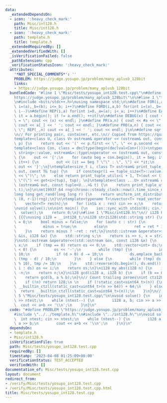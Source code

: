```yaml
---
data:
  _extendedDependsOn:
  - icon: ':heavy_check_mark:'
    path: Misc/int128.h
    title: Misc/int128.h
  - icon: ':heavy_check_mark:'
    path: template.h
    title: template.h
  _extendedRequiredBy: []
  _extendedVerifiedWith: []
  _isVerificationFailed: false
  _pathExtension: cpp
  _verificationStatusIcon: ':heavy_check_mark:'
  attributes:
    '*NOT_SPECIAL_COMMENTS*': ''
    PROBLEM: https://judge.yosupo.jp/problem/many_aplusb_128bit
    links:
    - https://judge.yosupo.jp/problem/many_aplusb_128bit
  bundledCode: "#line 1 \"Misc/tests/yosupo_int128.test.cpp\"\n#define PROBLEM \"\
    https://judge.yosupo.jp/problem/many_aplusb_128bit\"\n\n#line 1 \"template.h\"\
    \n#include <bits/stdc++.h>\nusing namespace std;\n\n#define FOR(i,a,b) for(int\
    \ i=(a),_b=(b); i<=_b; i++)\n#define FORD(i,a,b) for(int i=(a),_b=(b); i>=_b;\
    \ i--)\n#define REP(i,a) for(int i=0,_a=(a); i<_a; i++)\n#define EACH(it,a) for(__typeof(a.begin())\
    \ it = a.begin(); it != a.end(); ++it)\n\n#define DEBUG(x) { cout << #x << \"\
    \ = \"; cout << (x) << endl; }\n#define PR(a,n) { cout << #a << \" = \"; FOR(_,1,n)\
    \ cout << a[_] << ' '; cout << endl; }\n#define PR0(a,n) { cout << #a << \" =\
    \ \"; REP(_,n) cout << a[_] << ' '; cout << endl; }\n\n#define sqr(x) ((x) * (x))\n\
    \n// For printing pair, container, etc.\n// Copied from https://quangloc99.github.io/2021/07/30/my-CP-debugging-template.html\n\
    template<class U, class V> ostream& operator << (ostream& out, const pair<U, V>&\
    \ p) {\n    return out << '(' << p.first << \", \" << p.second << ')';\n}\n\n\
    template<class Con, class = decltype(begin(declval<Con>()))>\ntypename enable_if<!is_same<Con,\
    \ string>::value, ostream&>::type\noperator << (ostream& out, const Con& con)\
    \ {\n    out << '{';\n    for (auto beg = con.begin(), it = beg; it != con.end();\
    \ it++) {\n        out << (it == beg ? \"\" : \", \") << *it;\n    }\n    return\
    \ out << '}';\n}\ntemplate<size_t i, class T> ostream& print_tuple_utils(ostream&\
    \ out, const T& tup) {\n    if constexpr(i == tuple_size<T>::value) return out\
    \ << \")\"; \n    else return print_tuple_utils<i + 1, T>(out << (i ? \", \" :\
    \ \"(\") << get<i>(tup), tup); \n}\ntemplate<class ...U> ostream& operator <<\
    \ (ostream& out, const tuple<U...>& t) {\n    return print_tuple_utils<0, tuple<U...>>(out,\
    \ t);\n}\n\nmt19937_64 rng(chrono::steady_clock::now().time_since_epoch().count());\n\
    long long get_rand(long long r) {\n    return uniform_int_distribution<long long>\
    \ (0, r-1)(rng);\n}\n\ntemplate<typename T>\nvector<T> read_vector(int n) {\n\
    \    vector<T> res(n);\n    for (int& x : res) cin >> x;\n    return res;\n}\n\
    \nvoid solve();\n\nint main() {\n    ios::sync_with_stdio(0); cin.tie(0);\n  \
    \  solve();\n    return 0;\n}\n#line 1 \"Misc/int128.h\"\n// i128 helper functions\
    \ {{{\nusing i128 = __int128_t;\ni128 str2i128(std::string str) {\n    i128 ret\
    \ = 0;\n    bool minus = false;\n    for (auto c : str) {\n        if (c == '-')\n\
    \            minus = true;\n        else\n            ret = ret * 10 + c - '0';\n\
    \    }\n    return minus ? -ret : ret;\n}\nstd::istream &operator>>(std::istream\
    \ &is, i128 &x) {\n    std::string s;\n    return is >> s, x = str2i128(s), is;\n\
    }\nstd::ostream &operator<<(std::ostream &os, const i128 &x) {\n    i128 tmp =\
    \ x;\n    if (tmp == 0) return os << 0;\n    std::vector<int> ds;\n    if (tmp\
    \ < 0) {\n        os << '-';\n        while (tmp) {\n            int d = tmp %\
    \ 10;\n            if (d > 0) d -= 10;\n            ds.emplace_back(-d), tmp =\
    \ (tmp - d) / 10;\n        }\n    } else {\n        while (tmp) ds.emplace_back(tmp\
    \ % 10), tmp /= 10;\n    }\n    std::reverse(ds.begin(), ds.end());\n    for (auto\
    \ i : ds) os << i;\n    return os;\n}\ni128 my_abs(i128 n) {\n    if (n < 0) return\
    \ -n;\n    return n;\n}\ni128 gcd(i128 a, i128 b) {\n    if (b == 0) return a;\n\
    \    return gcd(b, a % b);\n}\n// Count trailing zeroes\nint ctz128(i128 n) {\n\
    \    if (!n) return 128;\n \n    if (!static_cast<uint64_t>(n)) {\n        return\
    \ __builtin_ctzll(static_cast<uint64_t>(n >> 64)) + 64;\n    } else {\n      \
    \  return __builtin_ctzll(static_cast<uint64_t>(n));\n    }\n}\n// }}}\n\n#line\
    \ 5 \"Misc/tests/yosupo_int128.test.cpp\"\n\nvoid solve() {\n    int ntest; cin\
    \ >> ntest;\n    while (ntest--) {\n        i128 a, b; cin >> a >> b;\n      \
    \  cout << a+b << '\\n';\n    }\n}\n"
  code: "#define PROBLEM \"https://judge.yosupo.jp/problem/many_aplusb_128bit\"\n\n\
    #include \"../../template.h\"\n#include \"../int128.h\"\n\nvoid solve() {\n  \
    \  int ntest; cin >> ntest;\n    while (ntest--) {\n        i128 a, b; cin >>\
    \ a >> b;\n        cout << a+b << '\\n';\n    }\n}\n"
  dependsOn:
  - template.h
  - Misc/int128.h
  isVerificationFile: true
  path: Misc/tests/yosupo_int128.test.cpp
  requiredBy: []
  timestamp: '2023-04-08 01:25:09+08:00'
  verificationStatus: TEST_ACCEPTED
  verifiedWith: []
documentation_of: Misc/tests/yosupo_int128.test.cpp
layout: document
redirect_from:
- /verify/Misc/tests/yosupo_int128.test.cpp
- /verify/Misc/tests/yosupo_int128.test.cpp.html
title: Misc/tests/yosupo_int128.test.cpp
---
```

